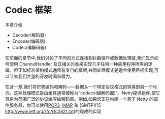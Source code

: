 Codec 框架
====

本章介绍

* Decoder(解码器)
* Encoder(编码器)
* Codec(编解码器)
        
在前面的章节中,我们讨论了不同的方式连接到拦截操作或数据处理链,我们显示如何使用 ChannelHandler 及其相关的类来实现几乎任何一种应用程序所需的逻辑。但正如标准架构模式通常有专门的框架,共同处理模式是适合使用目标实现,可以节省我们大量的开发时间和精力。

在这一章,我们将研究编码和解码——数据从一个特定协议格式的转换到另一个地方。这种处理模式是由组件通常被称为“codecs(编解码器)”。Netty提供组件,使它容易为范围广泛的协议编写编解码器。例如,如果您正在构建一个基于 Netty 的邮件服务器，你可以使用[POP3](http://www.ietf.org/rfc/rfc1939.txt), [IMAP](https://www.ietf.org/rfc/rfc2060.txt) 和 [SMTP](15 http://www.ietf.org/rfc/rfc2821.txt)的现成的实现
